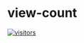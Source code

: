 # view-count



[![visitors](https://visitor-badge.vercel.app/p/view-count?color=brightgreen)](https://github.com/WangNingkai/view-count)
